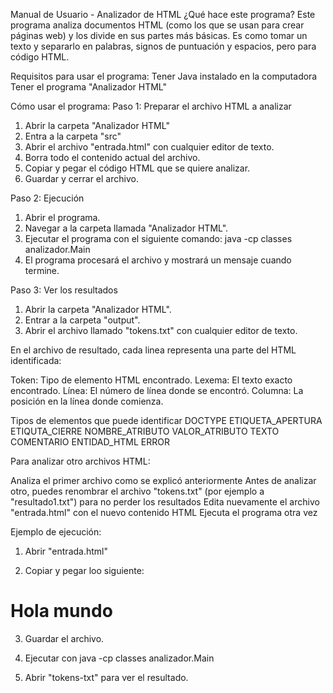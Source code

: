 Manual de Usuario - Analizador de HTML
¿Qué hace este programa?
Este programa analiza documentos HTML (como los que se usan para crear páginas web) y los divide en sus partes más básicas. Es como tomar un texto y separarlo en palabras, signos de puntuación y espacios, pero para código HTML.

Requisitos para usar el programa:
Tener Java instalado en la computadora
Tener el programa "Analizador HTML"

Cómo usar el programa:
Paso 1: Preparar el archivo HTML a analizar
1. Abrir la carpeta "Analizador HTML"
2. Entra a la carpeta "src"
3. Abrir el archivo "entrada.html" con cualquier editor de texto.
4. Borra todo el contenido actual del archivo.
5. Copiar y pegar el código HTML que se quiere analizar.
6. Guardar y cerrar el archivo.

Paso 2: Ejecución
1. Abrir el programa.
2. Navegar a la carpeta llamada "Analizador HTML".
3. Ejecutar el programa con el siguiente comando:
java -cp classes analizador.Main
4. El programa procesará el archivo y mostrará un mensaje cuando termine.

Paso 3: Ver los resultados
1. Abrir la carpeta "Analizador HTML".
2. Entrar a la carpeta "output".
3. Abrir el archivo llamado "tokens.txt" con cualquier editor de texto.

En el archivo de resultado, cada linea representa una parte del HTML identificada:

Token: Tipo de elemento HTML encontrado.
Lexema: El texto exacto encontrado.
Línea: El número de línea donde se encontró.
Columna: La posición en la línea donde comienza.

Tipos de elementos que puede identificar
DOCTYPE
ETIQUETA_APERTURA
ETIQUTA_CIERRE
NOMBRE_ATRIBUTO
VALOR_ATRIBUTO
TEXTO
COMENTARIO
ENTIDAD_HTML
ERROR


Para analizar otro archivos HTML:

Analiza el primer archivo como se explicó anteriormente
Antes de analizar otro, puedes renombrar el archivo "tokens.txt" (por ejemplo a "resultado1.txt") para no perder los resultados
Edita nuevamente el archivo "entrada.html" con el nuevo contenido HTML
Ejecuta el programa otra vez


Ejemplo de ejecución:
1. Abrir "entrada.html"

2. Copiar y pegar loo siguiente:
<!DOCTYPE html>
<html>
<head>
  <title>Página de prueba</title>
</head>
<body>
  <h1>Hola mundo</h1>
</body>
</html>

3. Guardar el archivo.

4. Ejecutar con java -cp classes analizador.Main

5. Abrir "tokens-txt" para ver el resultado.